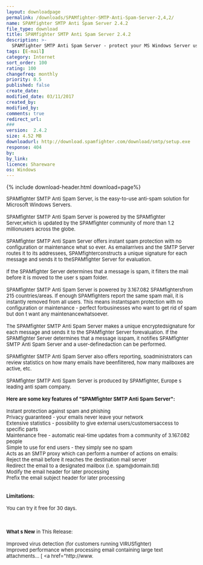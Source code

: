 ```yaml
---
layout: downloadpage
permalink: /downloads/SPAMfighter-SMTP-Anti-Spam-Server-2,4,2/
name: SPAMfighter SMTP Anti Spam Server 2.4.2
file_type: download
title: SPAMfighter SMTP Anti Spam Server 2.4.2
description: >-
  SPAMfighter SMTP Anti Spam Server - protect your MS Windows Server users from time consuming spam
tags: [E-mail]
category: Internet
sort_order: 100
rating: 100
changefreq: monthly
priority: 0.5
published: false
create_date: 
modified_date: 03/11/2017
created_by: 
modified_by: 
comments: true
redirect_url: 
### 
version:  2.4.2
size: 4.52 MB
downloadurl: http://download.spamfighter.com/download/smtp/setup.exe
response: 404
by: 
by_link: 
licence: Shareware
os: Windows
---
```


{% include download-header.html download=page%}

<p style="fix-download-text !important">
<p><font size="2"><p>SPAMfighter SMTP Anti Spam Server, is the easy-to-use anti-spam solution for Microsoft Windows Servers. <br />
<br />
SPAMfighter SMTP Anti Spam Server is powered by the SPAMfighter Server,which is updated by the SPAMfighter community of more than 1.2 millionusers across the globe. <br />
<br />
SPAMfighter SMTP Anti Spam Server offers instant spam protection with no configuration or maintenance what so ever. As email</a>arrives and the SMTP Server routes it to its addressees, SPAMfighterconstructs a unique signature for each message and sends it to theSPAMfighter Server for evaluation. <br />
<br />
If the SPAMfighter Server determines that a message is spam, it filters the mail before it is moved to the user s spam folder.<br />
<br />
SPAMfighter SMTP Anti Spam Server is powered by 3.167.082 SPAMfightersfrom 215 countries/areas. If enough SPAMfighters report the same spam mail, it is instantly removed from all users. This means instantspam protection with no configuration or maintenance - perfect forbusinesses who want to get rid of spam but don t want any maintenancewhatsoever.<br />
<br />
The SPAMfighter SMTP Anti Spam Server makes a unique encryptedsignature for each message and sends it to the SPAMfighter Server forevaluation. If the SPAMfighter Server determines that a message isspam, it notifies SPAMfighter SMTP Anti Spam Server and a user-definedaction can be performed.<br />
<br />
SPAMfighter SMTP Anti Spam Server also offers reporting, soadministrators can review statistics on how many emails have beenfiltered, how many mailboxes are active, etc.<br />
<br />
SPAMfighter SMTP Anti Spam Server is produced by SPAMfighter, Europe s leading anti spam company.<br />
<br />
<span><strong>Here are some key features of "SPAMfighter SMTP Anti Spam Server":</strong></span><br />
<br />
Instant protection against spam and phishing <br />
Privacy guaranteed - your emails never leave your network <br />
Extensive statistics - possibility to give external users/customersaccess to specific parts <br />
Maintenance free - automatic real-time updates from a community of 3.167.082 people <br />
Simple to use for end users - they simply see no spam <br />
Acts as an SMTP proxy which can perform a number of actions on emails:<br />
Reject the email before it reaches the destination mail server<br />
Redirect the email to a designated mailbox (i.e. spam@domain.tld)<br />
Modify the email header for later processing<br />
Prefix the email subject header for later processing<br />
<br />
<br />
<span><strong>Limitations:</strong></span><br />
<br />
You can try it free for 30 days.<br />
</p>
<div class="celltext_big"><br />
<br />
<strong>What s New</strong> in This Release:<br />
<br />
Improved virus detection (for customers running VIRUSfighter) <br />
Improved performance when processing email containing large text attachments... [ &lt;a href="http://www.</div></p></p>
